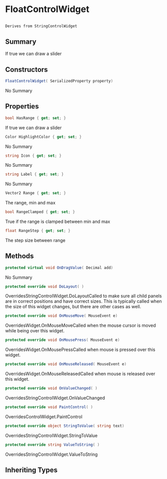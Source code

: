 # FloatControlWidget

## 
```c#
Derives from StringControlWidget
```

## Summary

If true we can draw a slider
## Constructors

```c#
FloatControlWidget( SerializedProperty property) 
```
No Summary
## Properties

```c#
bool HasRange { get; set; } 
```
If true we can draw a slider
```c#
Color HighlightColor { get; set; } 
```
No Summary
```c#
string Icon { get; set; } 
```
No Summary
```c#
string Label { get; set; } 
```
No Summary
```c#
Vector2 Range { get; set; } 
```
The range, min and max
```c#
bool RangeClamped { get; set; } 
```
True if the range is clamped between min and max
```c#
float RangeStep { get; set; } 
```
The step size between range
## Methods

```c#
protected virtual void OnDragValue( Decimal add) 
```
No Summary
```c#
protected override void DoLayout( ) 
```
OverridesStringControlWidget.DoLayoutCalled to make sure all child panels are in correct positions and have correct sizes.
This is typically called when the size of this widget changes, but there are other cases as well.
```c#
protected override void OnMouseMove( MouseEvent e) 
```
OverridesWidget.OnMouseMoveCalled when the mouse cursor is moved while being over this widget.
```c#
protected override void OnMousePress( MouseEvent e) 
```
OverridesWidget.OnMousePressCalled when mouse is pressed over this widget.
```c#
protected override void OnMouseReleased( MouseEvent e) 
```
OverridesWidget.OnMouseReleasedCalled when mouse is released over this widget.
```c#
protected override void OnValueChanged( ) 
```
OverridesStringControlWidget.OnValueChanged
```c#
protected override void PaintControl( ) 
```
OverridesControlWidget.PaintControl
```c#
protected override object StringToValue( string text) 
```
OverridesStringControlWidget.StringToValue
```c#
protected override string ValueToString( ) 
```
OverridesStringControlWidget.ValueToString
## Inheriting Types

